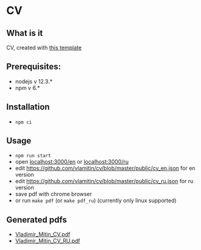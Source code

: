 # CV

## What is it
CV, created with [this template](https://github.com/EyalPerry/dev-cv)

## Prerequisites:
- nodejs v 12.3.*
- npm v 6.*

## Installation
- `npm ci`

## Usage
- `npm run start`
- open [localhost:3000/en]([http://localhost:3000/en]) or [localhost:3000/ru]([http://localhost:3000/ru])
- edit https://github.com/vlamitin/cv/blob/master/public/cv_en.json for en version
- edit https://github.com/vlamitin/cv/blob/master/public/cv_ru.json for ru version
- save pdf with chrome browser
- or run `make pdf` (or `make pdf_ru`) (currently only linux supported)

## Generated pdfs
- [Vladimir_Mitin_CV.pdf](https://github.com/vlamitin/cv/blob/master/Vladimir_Mitin_CV.pdf)
- [Vladimir_Mitin_CV_RU.pdf](https://github.com/vlamitin/cv/blob/master/Vladimir_Mitin_CV_RU.pdf)
